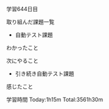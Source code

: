 学習644日目

取り組んだ課題一覧

- 自動テスト課題

わかったこと

次にやること

- 引き続き自動テスト課題

感じたこと

学習時間 Today:1h15m Total:3561h30m